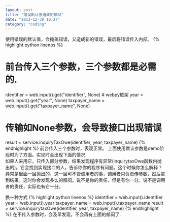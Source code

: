 ```yaml
---
layout: post
title: "错误默认值造成的郁闷"
date: "2013-12-30 10:37"
category: "coding"
---
```


使用错误的默认值，会掩盖错误，又造成新的错误，最后将错误传入内部。
{% highlight python linenos %}
# 前台传入三个参数，三个参数都是必需的.
identifier = web.input().get("identifier", None)   # webpy框架
year = web.input().get("year", None)
taxpayer_name = web.input().get("taxpayer_name", None)
# 传输如None参数，会导致接口出现错误
result = service.inquiryTaxOwe(identifier, year, taxpayer_name)
{% endhighlight %}
前台传入三个参数时，表现正常。
上面使用默认参数是demo阶段时为了方面。实现时会出现下面的情况.  
如果人来用它，只传入部分参数，结果发现程序有异常(inquirytaxOwe函数内抛出的)。它会找到实现接口的人，告诉你你的程序有问题。这个时候你怎么解释？ 异常是里面一层抛出的，这一层可不管调用者的事，调用者只负责传参数，然后拿到结果。这时你会发现多么的郁闷。说不是你的责任，但是有你一分。说不是调用者的责任，实际也有它一分。  
 
换一种方式
{% highlight python linenos %}
identifier = web.input().identifier
year = web.input().year
taxpayer_name = web.input().taxpayer_name
result = service.inquirytaxOwe(identifier, year, taxpayer_name)
{% endhighlight %}
在不传入参数时，会及早发现，不会再有上面的郁闷了.
